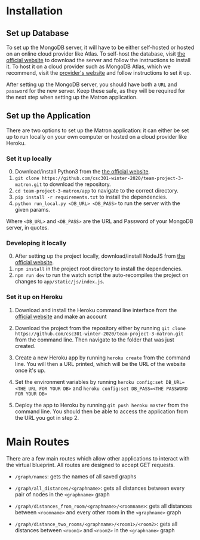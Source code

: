 # Installation

## Set up Database

To set up the MongoDB server, it will have to be either self-hosted or hosted on an online cloud provider like Atlas. 
To self-host the database, visit [the official website](https://www.mongodb.com/download-center/community) to download the server and follow the instructions to install it.
To host it on a cloud provider such as MongoDB Atlas, which we recommend, visit the [provider's website](https://www.mongodb.com/download-center/cloud) and follow instructions to set it up.

After setting up the MongoDB server, you should have both a `URL` and `password` for the new server. Keep these safe, as they will be required for the next step when setting up the Matron application.

## Set up the Application

There are two options to set up the Matron application: it can either be set up to run locally on your own computer or hosted on a cloud provider like Heroku.

### Set it up locally

0. Download/install Python3 from the [the official website](https://www.python.org/downloads/).
1. `git clone https://github.com/csc301-winter-2020/team-project-3-matron.git` to download the repository.
2. `cd team-project-3-matron/app` to navigate to the correct directory.
3. `pip install -r requirements.txt` to install the dependencies.
4. `python run_local.py <DB_URL> <DB_PASS>` to run the server with the given params.

Where `<DB_URL>` and `<DB_PASS>` are the URL and Password of your MongoDB server, in quotes.

<!--
1. Download the project from the repository either by downloading as a zip or running `git clone https://github.com/csc301-winter-2020/team-project-3-matron.git` from the command line

2. Ensure you have the latest version of Python installed. It can be downloaded from [the official website](https://www.python.org/downloads/).

3. Add two environment variables to your system

    1. Set the `DB_URL` variable to the URL of your MongoDB server from the previous section
    
    2. Set the `DB_PASS` variable to the password of of your MongoDB server from the previous section

4. Navigate to the project folder and then, from the command line, run `pip install -r requirements.txt` to install the Python dependencies needed to run the project.

5. From the command line, run `python ./app/main.py` to start the server. It can then be accessed from your web browser by navigating to `localhost:80`
-->

### Developing it locally

0. After setting up the project locally, download/install NodeJS from [the official website](https://nodejs.org/en/).
1. `npm install` in the project root directory to install the dependencies.
2. `npm run dev` to run the watch script the auto-recompiles the project on changes to `app/static/js/index.js`.

### Set it up on Heroku

1. Download and install the Heroku command line interface from the [official website](https://devcenter.heroku.com/articles/heroku-cli#download-and-install) and make an account

2. Download the project from the repository either by running `git clone https://github.com/csc301-winter-2020/team-project-3-matron.git` from the command line. Then navigate to the folder that was just created.

3. Create a new Heroku app by running `heroku create` from the command line. You will then a URL printed, which will be the URL of the website once it's up.

4. Set the environment variables by running `heroku config:set DB_URL=<THE URL FOR YOUR DB>` and `heroku config:set DB_PASS=<THE PASSWORD FOR YOUR DB>`

5. Deploy the app to Heroku by running `git push heroku master` from the command line. You should then be able to access the application from the URL you got in step 2.

# Main Routes

There are a few main routes which allow other applications to interact with the virtual blueprint. All routes are designed to accept GET requests.

 - `/graph/names`: gets the names of all saved graphs
 
 - `/graph/all_distances/<graphname>`: gets all distances between every pair of nodes in the `<graphname>` graph
 
 - `/graph/distances_from_room/<graphname>/<roomname>`: gets all distances between `<roomname>` and every other room in the `<graphname>` graph
 
 - `/graph/distance_two_rooms/<graphname>/<room1>/<room2>`: gets all distances between `<room1>` and `<room2>` in the `<graphname>` graph
